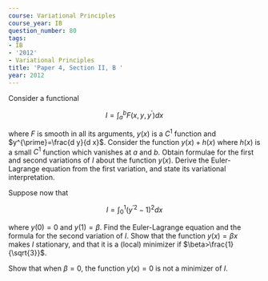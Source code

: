 ```yaml
---
course: Variational Principles
course_year: IB
question_number: 80
tags:
- IB
- '2012'
- Variational Principles
title: 'Paper 4, Section II, B '
year: 2012
---
```




Consider a functional

$$I=\int_{a}^{b} F\left(x, y, y^{\prime}\right) d x$$

where $F$ is smooth in all its arguments, $y(x)$ is a $C^{1}$ function and $y^{\prime}=\frac{d y}{d x}$. Consider the function $y(x)+h(x)$ where $h(x)$ is a small $C^{1}$ function which vanishes at $a$ and $b$. Obtain formulae for the first and second variations of $I$ about the function $y(x)$. Derive the Euler-Lagrange equation from the first variation, and state its variational interpretation.

Suppose now that

$$I=\int_{0}^{1}\left(y^{\prime 2}-1\right)^{2} d x$$

where $y(0)=0$ and $y(1)=\beta$. Find the Euler-Lagrange equation and the formula for the second variation of $I$. Show that the function $y(x)=\beta x$ makes $I$ stationary, and that it is a (local) minimizer if $\beta>\frac{1}{\sqrt{3}}$.

Show that when $\beta=0$, the function $y(x)=0$ is not a minimizer of $I$.